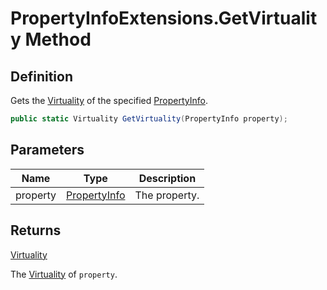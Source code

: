 # PropertyInfoExtensions.GetVirtuality Method
## Definition

Gets the [Virtuality](MrKWatkins.Reflection.Virtuality.md) of the specified [PropertyInfo](https://learn.microsoft.com/en-gb/dotnet/api/System.Reflection.PropertyInfo).

```c#
public static Virtuality GetVirtuality(PropertyInfo property);
```

## Parameters

| Name | Type | Description |
| ---- | ---- | ----------- |
| property | [PropertyInfo](https://learn.microsoft.com/en-gb/dotnet/api/System.Reflection.PropertyInfo) | The property. |

## Returns

[Virtuality](MrKWatkins.Reflection.Virtuality.md)

The [Virtuality](MrKWatkins.Reflection.Virtuality.md) of `property`.

